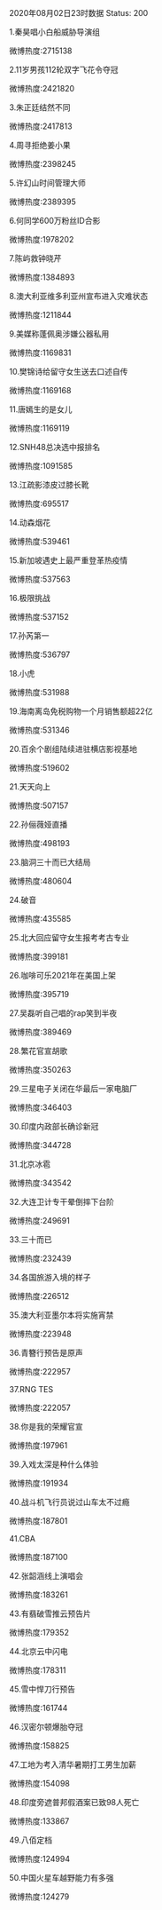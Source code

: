 2020年08月02日23时数据
Status: 200

1.秦昊唱小白船威胁导演组

微博热度:2715138

2.11岁男孩112轮双字飞花令夺冠

微博热度:2421820

3.朱正廷结然不同

微博热度:2417813

4.周寻拒绝姜小果

微博热度:2398245

5.许幻山时间管理大师

微博热度:2389395

6.何同学600万粉丝ID合影

微博热度:1978202

7.陈屿救钟晓芹

微博热度:1384893

8.澳大利亚维多利亚州宣布进入灾难状态

微博热度:1211844

9.美媒称蓬佩奥涉嫌公器私用

微博热度:1169831

10.樊锦诗给留守女生送去口述自传

微博热度:1169168

11.唐嫣生的是女儿

微博热度:1169119

12.SNH48总决选中报排名

微博热度:1091585

13.江疏影漆皮过膝长靴

微博热度:695517

14.动森烟花

微博热度:539461

15.新加坡遇史上最严重登革热疫情

微博热度:537563

16.极限挑战

微博热度:537152

17.孙芮第一

微博热度:536797

18.小虎

微博热度:531988

19.海南离岛免税购物一个月销售额超22亿

微博热度:531346

20.百余个剧组陆续进驻横店影视基地

微博热度:519602

21.天天向上

微博热度:507157

22.孙俪薇娅直播

微博热度:498193

23.脑洞三十而已大结局

微博热度:480604

24.破音

微博热度:435585

25.北大回应留守女生报考考古专业

微博热度:399181

26.咖啡可乐2021年在美国上架

微博热度:395719

27.吴磊听自己唱的rap笑到半夜

微博热度:389469

28.繁花官宣胡歌

微博热度:350263

29.三星电子关闭在华最后一家电脑厂

微博热度:346403

30.印度内政部长确诊新冠

微博热度:344728

31.北京冰雹

微博热度:343542

32.大连卫计专干晕倒摔下台阶

微博热度:249691

33.三十而已

微博热度:232439

34.各国旅游入境的样子

微博热度:226512

35.澳大利亚墨尔本将实施宵禁

微博热度:223948

36.青簪行预告是原声

微博热度:222957

37.RNG TES

微博热度:222057

38.你是我的荣耀官宣

微博热度:197961

39.入戏太深是种什么体验

微博热度:191934

40.战斗机飞行员说过山车太不过瘾

微博热度:187801

41.CBA

微博热度:187100

42.张韶涵线上演唱会

微博热度:183261

43.有翡破雪推云预告片

微博热度:179352

44.北京云中闪电

微博热度:178311

45.雪中悍刀行预告

微博热度:161744

46.汉密尔顿爆胎夺冠

微博热度:158825

47.工地为考入清华暑期打工男生加薪

微博热度:154098

48.印度旁遮普邦假酒案已致98人死亡

微博热度:133867

49.八佰定档

微博热度:124994

50.中国火星车越野能力有多强

微博热度:124279

